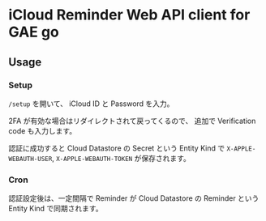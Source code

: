 # iCloud Reminder Web API client for GAE go

## Usage

### Setup
`/setup` を開いて、 iCloud ID と Password を入力。

2FA が有効な場合はリダイレクトされて戻ってくるので、 追加で Verification code も入力します。

認証に成功すると Cloud Datastore の Secret という Entity Kind で `X-APPLE-WEBAUTH-USER`, `X-APPLE-WEBAUTH-TOKEN` が保存されます。

### Cron
認証設定後は、一定間隔で Reminder が Cloud Datastore の Reminder という Entity Kind で同期されます。
